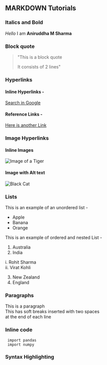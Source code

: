 ## MARKDOWN Tutorials

### Italics and Bold

_Hello_ I am **Aniruddha M Sharma**

### Block quote

> "This is a block quote
>
>It consists of 2 lines"

### Hyperlinks

#### Inline Hyperlinks -

[Search in Google](https://www.google.com)

#### Reference Links -

[Here is another Link][Search]

[Search]: https://www.google.com

### Image Hyperlinks

#### Inline Images

![Image of a Tiger](https://upload.wikimedia.org/wikipedia/commons/5/56/Tiger.50.jpg)

#### Image with Alt text  

![Black Cat][black]

[black]: https://upload.wikimedia.org/wikipedia/commons/a/a3/81_INF_DIV_SSI.jpg

### Lists

This is an example of an unordered list -
* Apple
* Banana
* Orange

This is an example of ordered and nested List -
1. Australia
2. India

 i. Rohit Sharma  
 ii. Virat Kohli

3. New Zealand
4. England

### Paragraphs

This is a paragraph  
This has soft breaks inserted with two spaces  
at the end of each line

### Inline code

```
 import pandas  
 import numpy

```

### Syntax Highlighting
